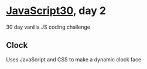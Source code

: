 # [JavaScript30](https://javascript30.com/), day 2
30 day vanilla JS coding challenge

## Clock

Uses JavaScript and CSS to make a dynamic clock face
